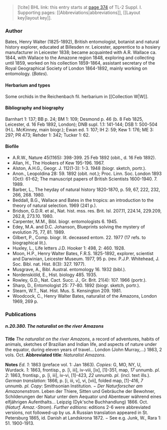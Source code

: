 > [!cite] BHL link: this entry starts at [page 374](https://www.biodiversitylibrary.org/item/103858#page/386/mode/1up) of TL-2 Suppl. I.
> Supporting pages: [[Abbreviations|abbreviations]], [[Layout key|layout key]].

### Author

Bates, Henry Walter (1825-1892), British entomologist, botanist and natural history explorer, educated at Billesden nr. Leicester, apprentice to a hosiery manufacturer in Leicester 1838; became acquainted with A.R. Wallace ca. 1844, with Wallace to the Amazone region 1848, exploring and collecting until 1859, worked on his collection 1859-1864, assistant secretary of the Royal Geographical Society of London 1864-1892, mainly working on entomology. (*Bates*).

#### Herbarium and types

Some orchids in the Reichenbach fil. herbarium in [[Collection W|W]].

#### Bibliography and biography

Barnhart 1: 137; BB p. 24; BM 1: 109; Desmond p. 46 (b. 8 Feb 1825, Leicester, d. 16 Feb 1892, London); DNB supl. 1.1: 141-144; DSB 1: 500-504 (H.L. McKinney, main biogr.); Ewan ed. 1: 107; IH 2: 59; Kew 1: 176; ME 3: 297; PR 473; Rehder 1: 342; Tucker 1: 62.

#### Biofile

- A.R.W., Nature 45(1165): 398-399. 25 Feb 1892 (obit., d. 16 Feb 1892).
- Allan, H., The Hookers of Kew 195-196. 1967.
- Alston, A.H.G., Geogr. J. 112(1-3): 1-3. 1948 (biogr. sketch, portr.).
- Anon., Leopoldina 28: 59. 1892 (obit. not.); Proc. Linn. Soc. London 1893 (Oct): 61-62; The manuscript papers of British Scientists 1600-1940. 7. 1989.
- Barber, L., The heyday of natural history 1820-1870, p. 59, 67, 222, 232, 266, 268. 1980.
- Beddall, B.G., Wallace and Bates in the tropics: an introduction to the theory of natural selection. 1969 (241 p.).
- Bridson, G.D.R. et al., Nat. hist. mss. res. Brit. Isl. 207.11, 224.14, 229.209, 262.8, 273.10. 1980.
- Carpenter, M.M., Bibl. biogr. entomologists 6. 1945.
- Edey, M.A. and D.C. Johanson, Blueprints solving the mystery of evolution 75, 77, 81. 1989.
- Gilbert, P., Comp. biogr. lit. deceased entom. 22. 1977 (17 refs. to biographical lit.).
- Huxley, L., Life letters J.D. Hooker 1: 498, 2: 460. 1928.
- Moon, H.P., Henry Walter Bates, F.R.S. 1825-1892, explorer, scientist and Darwinian, Leicester Museum. 1977, 95 p. (rev. P.J.P. Whitehead, J. Soc. Bibl. nat. Hist. 8(3): 327. 1977).
- Musgrave, A., Bibl. Austral. entomology 16. 1932 (bibl.).
- Nordenskiöld, E., Hist. biology 485. 1935.
- Rowley, G.D., Nat. Cact. Succ. J., Gr. Brit. 21(4): 107. 1966 (portr.).
- Sharp, D., Entomologist 25: 77-80. 1892 (biogr. sketch, portr.).
- Stearn, W.T., Nat. Hist. Mus. S. Kensington 209. 1981.
- Woodcock, C., Henry Walter Bates, naturalist of the Amazons, London 1969, 269 p.

### Publications

##### n.20.380. The naturalist on the river Amazons

**Title**
*The naturalist on the river Amazons*, a record of adventures, habits of animals, sketches of Brazilian and Indian life, and aspects of nature under the equator, during eleven years of travel... London (John Murray,...) 1863, 2 vols. Oct.
**Abbreviated title**: *Naturalist Amazons*.

**Notes**
*Ed. 1*: 1863 (preface vol. 1: Jan 1863). *Copies*: G, MO, NY, U, Wurdack.
*1*: 1863, frontisp., p. \[i, iii\], iv-viii, \[ix\], \[1\]-351, map, *17* unnumb. *pl*.
*2*: 1863, frontisp., p. \[i, iii\], iv-vi, \[1\]-423, *22* unnumb. *pl*. (incl. text ills.).
*German translation*: 1866, p. \[i, iii, v\], vi, \[vii\], folded map, \[1\]-416, *7* unnumb. *pl. Copy*: Smithsonian Institution. − *Der Naturforscher am Amazonenstrom*. Leben der Thiere, Sitten und Gebräuche der Bewohner, Schilderungen der Natur unter dem Aequator und Abenteuer während eines elfjährigen Aufenthalts... Leipzig (Dyk'sche Buchhandlung) 1866. Oct. (*Naturf. Amaz.-Strom*).
*Further editions*: editions 2-6 were abbreviated versions, not followed-up by us. A Russian translation appeared in St. Petersburg 1865, id. Danish at Landskrona 1872. − See e.g. Junk, W., Rara 1: 51. 1900-1913.

